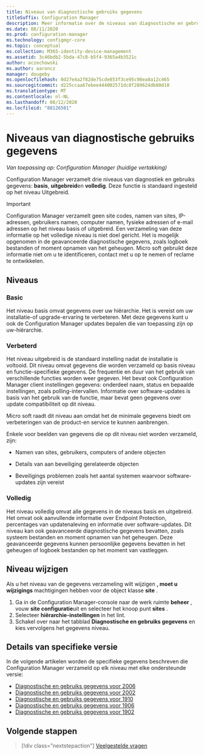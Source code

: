 ```yaml
---
title: Niveaus van diagnostische gebruiks gegevens
titleSuffix: Configuration Manager
description: Meer informatie over de niveaus van diagnostische en gebruiks gegevens die worden Configuration Manager verzameld
ms.date: 08/11/2020
ms.prod: configuration-manager
ms.technology: configmgr-core
ms.topic: conceptual
ms.collection: M365-identity-device-management
ms.assetid: 3c46bdb2-5bda-47c8-b5f4-9365a4b3521c
author: aczechowski
ms.author: aaroncz
manager: dougeby
ms.openlocfilehash: 0d27e4a2f82de75cde853f3ce95c98ea8a12c465
ms.sourcegitcommit: d225ccaa67ebee444002571dc8f289624db80d10
ms.translationtype: MT
ms.contentlocale: nl-NL
ms.lasthandoff: 08/12/2020
ms.locfileid: "88126501"
---
```

# <a name="levels-of-diagnostic-usage-data"></a>Niveaus van diagnostische gebruiks gegevens

*Van toepassing op: Configuration Manager (huidige vertakking)*

Configuration Manager verzamelt drie niveaus van diagnostiek en gebruiks gegevens: **basis**, **uitgebreid**en **volledig**. Deze functie is standaard ingesteld op het niveau Uitgebreid.

> [!IMPORTANT]
> Configuration Manager verzamelt geen site codes, namen van sites, IP-adressen, gebruikers namen, computer namen, fysieke adressen of e-mail adressen op het niveau basis of uitgebreid. Een verzameling van deze informatie op het volledige niveau is niet doel gericht. Het is mogelijk opgenomen in de geavanceerde diagnostische gegevens, zoals logboek bestanden of moment opnamen van het geheugen. Micro soft gebruikt deze informatie niet om u te identificeren, contact met u op te nemen of reclame te ontwikkelen.

## <a name="levels"></a>Niveaus

### <a name="basic"></a>Basic

Het niveau basis omvat gegevens over uw hiërarchie. Het is vereist om uw installatie-of upgrade-ervaring te verbeteren. Met deze gegevens kunt u ook de Configuration Manager updates bepalen die van toepassing zijn op uw-hiërarchie.

### <a name="enhanced"></a>Verbeterd

Het niveau uitgebreid is de standaard instelling nadat de installatie is voltooid. Dit niveau omvat gegevens die worden verzameld op basis niveau en functie-specifieke gegevens. De frequentie en duur van het gebruik van verschillende functies worden weer gegeven. Het bevat ook Configuration Manager client instellingen gegevens: onderdeel naam, status en bepaalde instellingen, zoals polling-intervallen. Informatie over software-updates is basis van het gebruik van de functie, maar bevat geen gegevens over update compatibiliteit op dit niveau.

Micro soft raadt dit niveau aan omdat het de minimale gegevens biedt om verbeteringen van de product-en service te kunnen aanbrengen.

Enkele voor beelden van gegevens die op dit niveau niet worden verzameld, zijn:

- Namen van sites, gebruikers, computers of andere objecten

- Details van aan beveiliging gerelateerde objecten

- Beveiligings problemen zoals het aantal systemen waarvoor software-updates zijn vereist

### <a name="full"></a>Volledig

Het niveau volledig omvat alle gegevens in de niveaus basis en uitgebreid. Het omvat ook aanvullende informatie over Endpoint Protection, percentages van updatenaleving en informatie over software-updates. Dit niveau kan ook geavanceerde diagnostische gegevens bevatten, zoals systeem bestanden en moment opnamen van het geheugen. Deze geavanceerde gegevens kunnen persoonlijke gegevens bevatten in het geheugen of logboek bestanden op het moment van vastleggen.

## <a name="how-to-change-the-level"></a><a name="bkmk_change"></a> Niveau wijzigen

Als u het niveau van de gegevens verzameling wilt wijzigen **, moet u wijzigings** machtigingen hebben voor de object klasse **site** .

1. Ga in de Configuration Manager-console naar de werk ruimte **beheer** , vouw **site configuratie**uit en selecteer het knoop punt **sites** .
1. Selecteer **hiërarchie-instellingen** in het lint.
1. Schakel over naar het tabblad **Diagnostische en gebruiks gegevens** en kies vervolgens het gegevens niveau.

## <a name="version-specific-details"></a><a name="bkmk_versions"></a>Details van specifieke versie

In de volgende artikelen worden de specifieke gegevens beschreven die Configuration Manager verzameld op elk niveau met elke ondersteunde versie:

- [Diagnostische en gebruiks gegevens voor 2006](levels-of-diagnostic-usage-data-collection-2006.md)
- [Diagnostische en gebruiks gegevens voor 2002](levels-of-diagnostic-usage-data-collection-2002.md)
- [Diagnostische en gebruiks gegevens voor 1910](levels-of-diagnostic-usage-data-collection-1910.md)
- [Diagnostische en gebruiks gegevens voor 1906](levels-of-diagnostic-usage-data-collection-1906.md)
- [Diagnostische en gebruiks gegevens voor 1902](levels-of-diagnostic-usage-data-collection-1902.md)

## <a name="next-steps"></a>Volgende stappen

> [!div class="nextstepaction"]
> [Veelgestelde vragen](frequently-asked-questions.md)
